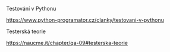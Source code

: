 Testování v Pythonu

https://www.python-programator.cz/clanky/testovani-v-pythonu

Testerská teorie

https://naucme.it/chapter/qa-09#testerska-teorie

